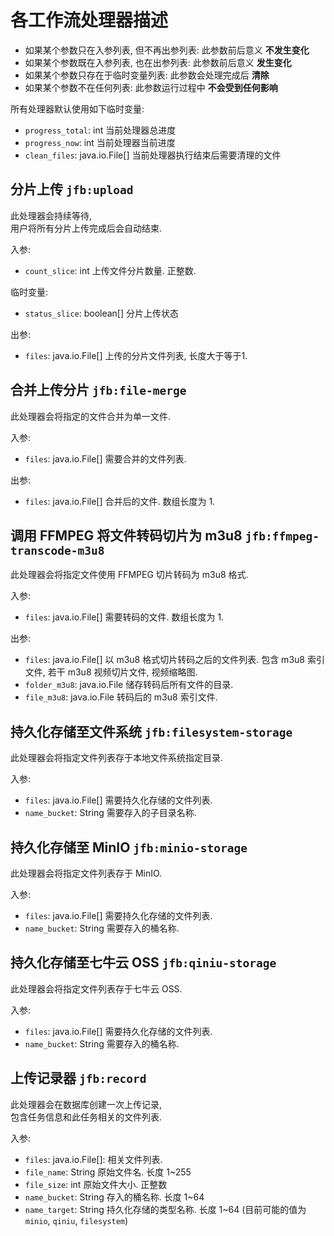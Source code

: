 # 各工作流处理器描述

* 如果某个参数只在入参列表, 但不再出参列表:
  此参数前后意义 **不发生变化**
* 如果某个参数既在入参列表, 也在出参列表:
  此参数前后意义 **发生变化**
* 如果某个参数只存在于临时变量列表:
  此参数会处理完成后 **清除**
* 如果某个参数不在任何列表:
  此参数运行过程中 **不会受到任何影响**

所有处理器默认使用如下临时变量:

* `progress_total`: int
  当前处理器总进度
* `progress_now`: int
  当前处理器当前进度
* `clean_files`: java.io.File[]
  当前处理器执行结束后需要清理的文件

## 分片上传 `jfb:upload`

此处理器会持续等待,  
用户将所有分片上传完成后会自动结束.

入参:

* `count_slice`: int
  上传文件分片数量. 正整数.

临时变量:

* `status_slice`: boolean[]
  分片上传状态

出参:

* `files`: java.io.File[]
  上传的分片文件列表, 长度大于等于1.

## 合并上传分片 `jfb:file-merge`

此处理器会将指定的文件合并为单一文件.

入参:

* `files`: java.io.File[]
  需要合并的文件列表.

出参:

* `files`: java.io.File[]
  合并后的文件. 数组长度为 1.

## 调用 FFMPEG 将文件转码切片为 m3u8 `jfb:ffmpeg-transcode-m3u8`

此处理器会将指定文件使用 FFMPEG 切片转码为 m3u8 格式.

入参:

* `files`: java.io.File[]
  需要转码的文件. 数组长度为 1.

出参:

* `files`: java.io.File[]
  以 m3u8 格式切片转码之后的文件列表. 包含 m3u8 索引文件, 若干 m3u8 视频切片文件, 视频缩略图.
* `folder_m3u8`: java.io.File
  储存转码后所有文件的目录.
* `file_m3u8`: java.io.File
  转码后的 m3u8 索引文件.

## 持久化存储至文件系统 `jfb:filesystem-storage`

此处理器会将指定文件列表存于本地文件系统指定目录.

入参:

* `files`: java.io.File[]
  需要持久化存储的文件列表.
* `name_bucket`: String
  需要存入的子目录名称.

## 持久化存储至 MinIO `jfb:minio-storage`

此处理器会将指定文件列表存于 MinIO.

入参:

* `files`: java.io.File[]
  需要持久化存储的文件列表.
* `name_bucket`: String
  需要存入的桶名称.

## 持久化存储至七牛云 OSS `jfb:qiniu-storage`

此处理器会将指定文件列表存于七牛云 OSS.

入参:

* `files`: java.io.File[]
  需要持久化存储的文件列表.
* `name_bucket`: String
  需要存入的桶名称.

## 上传记录器 `jfb:record`

此处理器会在数据库创建一次上传记录,  
包含任务信息和此任务相关的文件列表.

入参:

* `files`: java.io.File[]:
  相关文件列表.
* `file_name`: String
  原始文件名. 长度 1~255
* `file_size`: int
  原始文件大小. 正整数
* `name_bucket`: String
  存入的桶名称. 长度 1~64
* `name_target`: String
  持久化存储的类型名称. 长度 1~64 (目前可能的值为 `minio`, `qiniu`, `filesystem`)
